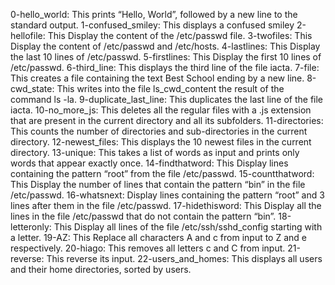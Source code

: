 0-hello_world: This prints “Hello, World”, followed by a new line to the standard output.
1-confused_smiley: This displays a confused smiley
2-hellofile: This Display the content of the /etc/passwd file.
3-twofiles: This Display the content of /etc/passwd and /etc/hosts.
4-lastlines: This Display the last 10 lines of /etc/passwd.
5-firstlines: This Display the first 10 lines of /etc/passwd.
6-third_line: This displays the third line of the file iacta.
7-file: This creates a file containing the text Best School ending by a new line.
8-cwd_state: This writes into the file ls_cwd_content the result of the command ls -la.
9-duplicate_last_line: This duplicates the last line of the file iacta.
10-no_more_js: This deletes all the regular files with a .js extension that are present in the current directory and all its subfolders.
11-directories: This counts the number of directories and sub-directories in the current directory.
12-newest_files: This displays the 10 newest files in the current directory.
13-unique: This takes a list of words as input and prints only words that appear exactly once.
14-findthatword: This Display lines containing the pattern “root” from the file /etc/passwd.
15-countthatword: This Display the number of lines that contain the pattern “bin” in the file /etc/passwd.
16-whatsnext: Display lines containing the pattern “root” and 3 lines after them in the file /etc/passwd.
17-hidethisword: This Display all the lines in the file /etc/passwd that do not contain the pattern “bin”.
18-letteronly: This Display all lines of the file /etc/ssh/sshd_config starting with a letter.
19-AZ: This Replace all characters A and c from input to Z and e respectively.
20-hiago: This removes all letters c and C from input.
21-reverse: This reverse its input.
22-users_and_homes: This displays all users and their home directories, sorted by users.
